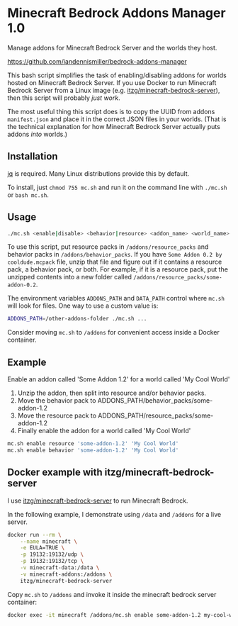 # Minecraft Bedrock Addons Manager 1.0

Manage addons for Minecraft Bedrock Server and the worlds they host.

https://github.com/iandennismiller/bedrock-addons-manager

This bash script simplifies the task of enabling/disabling addons for worlds hosted on Minecraft Bedrock Server.
If you use Docker to run Minecraft Bedrock Server from a Linux image (e.g. [itzg/minecraft-bedrock-server](https://github.com/itzg/minecraft-bedrock-server)), then this script will probably *just work*.

The most useful thing this script does is to copy the UUID from addons `manifest.json` and place it in the correct JSON files in your worlds.
(That is the technical explanation for how Minecraft Bedrock Server actually puts addons *into* worlds.)

## Installation

[jq](https://github.com/jqlang/jq) is required. Many Linux distributions provide this by default.

To install, just `chmod 755 mc.sh` and run it on the command line with `./mc.sh` or `bash mc.sh`.

## Usage

```bash
./mc.sh <enable|disable> <behavior|resource> <addon_name> <world_name>
```

To use this script, put resource packs in `/addons/resource_packs` and behavior packs in `/addons/behavior_packs`.
If you have `Some Addon 0.2 by cooldude.mcpack` file, unzip that file and figure out if it contains a resource pack, a behavior pack, or both.
For example, if it is a resource pack, put the unzipped contents into a new folder called `/addons/resource_packs/some-addon-0.2`.

The environment variables `ADDONS_PATH` and `DATA_PATH` control where `mc.sh` will look for files.
One way to use a custom value is:

```bash
ADDONS_PATH=/other-addons-folder ./mc.sh ...
```

Consider moving `mc.sh` to `/addons` for convenient access inside a Docker container.

## Example

Enable an addon called 'Some Addon 1.2' for a world called 'My Cool World'

1. Unzip the addon, then split into resource and/or behavior packs.
2. Move the behavior pack to ADDONS_PATH/behavior_packs/some-addon-1.2
3. Move the resource pack to ADDONS_PATH/resource_packs/some-addon-1.2
4. Finally enable the addon for a world called 'My Cool World'

```bash
mc.sh enable resource 'some-addon-1.2' 'My Cool World'
mc.sh enable behavior 'some-addon-1.2' 'My Cool World'
```

## Docker example with itzg/minecraft-bedrock-server

I use [itzg/minecraft-bedrock-server](https://github.com/itzg/minecraft-bedrock-server) to run Minecraft Bedrock.

In the following example, I demonstrate using `/data` and `/addons` for a live server.

```bash
docker run --rm \
    --name minecraft \
    -e EULA=TRUE \
    -p 19132:19132/udp \
    -p 19132:19132/tcp \
    -v minecraft-data:/data \
    -v minecraft-addons:/addons \
    itzg/minecraft-bedrock-server
```

Copy `mc.sh` to `/addons` and invoke it inside the minecraft bedrock server container:

```bash
docker exec -it minecraft /addons/mc.sh enable some-addon-1.2 my-cool-world
```
